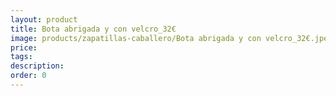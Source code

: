 ```yaml
---
layout: product
title: Bota abrigada y con velcro_32€
image: products/zapatillas-caballero/Bota abrigada y con velcro_32€.jpeg
price: 
tags: 
description: 
order: 0
---
```

